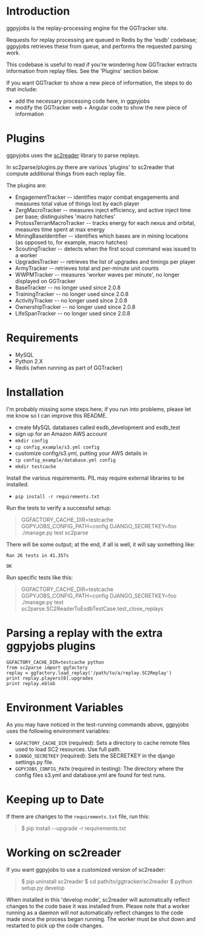 Introduction
===============

ggpyjobs is the replay-processing engine for the GGTracker site.

Requests for replay processing are queued in Redis by the 'esdb'
codebase; ggpyjobs retrieves these from queue, and performs the
requested parsing work.

This codebase is useful to read if you're wondering how GGTracker
extracts information from replay files.  See the 'Plugins' section
below.

If you want GGTracker to show a new piece of information, the steps to
do that include:
* add the necessary processing code here, in ggpyjobs
* modify the GGTracker web + Angular code to show the new piece of
  information


Plugins
===============

ggpyjobs uses the [sc2reader](https://github.com/graylinkim/sc2reader)
library to parse replays.

In sc2parse/plugins.py there are various 'plugins' to sc2reader that compute additional things from each replay file.

The plugins are:
* EngagementTracker -- identifies major combat engagements and
  measures total value of things lost by each player
* ZergMacroTracker -- measures inject efficiency, and active inject
  time per base; distinguishes 'macro hatches'
* ProtossTerranMacroTracker -- tracks energy for each nexus and
  orbital, measures time spent at max energy
* MiningBaseIdentifier -- identifies which bases are in mining
  locations (as opposed to, for example, macro hatches)
* ScoutingTracker -- detects when the first scout command was issued
  to a worker
* UpgradesTracker -- retrieves the list of upgrades and timings per
  player
* ArmyTracker -- retrieves total and per-minute unit counts
* WWPMTracker -- measures 'worker waves per minute', no longer displayed on GGTracker
* BaseTracker -- no longer used since 2.0.8
* TrainingTracker -- no longer used since 2.0.8
* ActivityTracker -- no longer used since 2.0.8
* OwnershipTracker -- no longer used since 2.0.8
* LifeSpanTracker -- no longer used since 2.0.8


Requirements
===============

 * MySQL
 * Python 2.X
 * Redis (when running as part of GGTracker)


Installation
===============

I'm probably missing some steps here; if you run into problems, please
let me know so I can improve this README.

* create MySQL databases called esdb_development and esdb_test
* sign up for an Amazon AWS account
* `mkdir config`
* `cp config_example/s3.yml config`
* customize config/s3.yml, putting your AWS details in
* `cp config_example/database.yml config`
* `mkdir testcache`

Install the various requirements. PIL may require external libraries to be installed.

* `pip install -r requirements.txt`

Run the tests to verify a successful setup:
> GGFACTORY_CACHE_DIR=testcache GGPYJOBS_CONFIG_PATH=config DJANGO_SECRETKEY=foo ./manage.py test sc2parse

There will be some output; at the end, if all is well, it will say something like:
```
Ran 26 tests in 41.357s

OK
```

Run specific tests like this:
> GGFACTORY_CACHE_DIR=testcache GGPYJOBS_CONFIG_PATH=config DJANGO_SECRETKEY=foo ./manage.py test sc2parse.SC2ReaderToEsdbTestCase.test_close_replays


Parsing a replay with the extra ggpyjobs plugins
================================================
```
GGFACTORY_CACHE_DIR=testcache python
from sc2parse import ggfactory
replay = ggfactory.load_replay('/path/to/a/replay.SC2Replay')
print replay.players[0].upgrades
print replay.eblob
```


Environment Variables
======================

As you may have noticed in the test-running commands above, ggpyjobs
uses the following environment variables:
* `GGFACTORY_CACHE_DIR` (required): Sets a directory to cache remote
  files used to load SC2 resources. Use full path.
* `DJANGO_SECRETKEY` (required): Sets the SECRETKEY in the django
  settings.py file.
* `GGPYJOBS_CONFIG_PATH` (required in testing): The directory where
  the config files s3.yml and database.yml are found for test runs.


Keeping up to Date
=====================

If there are changes to the `requirements.txt` file, run this:

> $ pip install --upgrade -r requirements.txt



Working on sc2reader
========================

If you want ggpyjobs to use a customized version of sc2reader:

> $ pip uninstall sc2reader
> $ cd path/to/ggtracker/sc2reader
> $ python setup.py develop

When installed in this 'develop mode', sc2reader will automatically
reflect changes to the code base it was installed from. Please note
that a worker running as a daemon will *not* automatically reflect
changes to the code made since the process began running. The worker
must be shut down and restarted to pick up the code changes.
